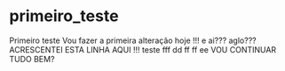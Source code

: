 # primeiro_teste
Primeiro teste
Vou fazer a primeira alteração hoje !!!
e ai??? aglo???
ACRESCENTEI ESTA LINHA AQUI !!!
teste
fff
dd
ff
ff
ee
VOU CONTINUAR 
TUDO BEM?
